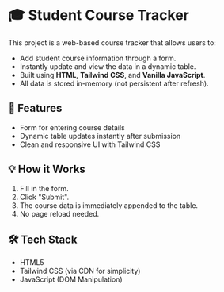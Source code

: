 # 🎓 Student Course Tracker

This project is a web-based course tracker that allows users to:

- Add student course information through a form.
- Instantly update and view the data in a dynamic table.
- Built using **HTML**, **Tailwind CSS**, and **Vanilla JavaScript**.
- All data is stored in-memory (not persistent after refresh).

## 🚀 Features

- Form for entering course details
- Dynamic table updates instantly after submission
- Clean and responsive UI with Tailwind CSS

## 💡 How it Works

1. Fill in the form.
2. Click "Submit".
3. The course data is immediately appended to the table.
4. No page reload needed.

## 🛠 Tech Stack

- HTML5
- Tailwind CSS (via CDN for simplicity)
- JavaScript (DOM Manipulation)

